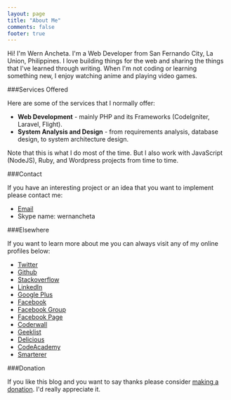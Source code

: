 ```yaml
---
layout: page
title: "About Me"
comments: false
footer: true
---
```


Hi! I'm Wern Ancheta. I'm a  Web Developer from San Fernando City, La Union, Philippines.
I love building things for the web and sharing the things that I've learned through writing. 
When I'm not coding or learning something new, I enjoy watching anime and playing video games.


###Services Offered

Here are some of the services that I normally offer:

- **Web Development** - mainly PHP and its Frameworks (CodeIgniter, Laravel, Flight).
- **System Analysis and Design** - from requirements analysis, database design, to system architecture design.

Note that this is what I do most of the time. But I also work with JavaScript (NodeJS), Ruby, and Wordpress projects from time to time.


###Contact

If you have an interesting project or an idea that you want to implement please contact me:

- [Email](mailto:ancheta.wern@gmail.com)
- Skype name: wernancheta


###Elsewhere

If you want to learn more about me you can always visit any of my online profiles below:

- [Twitter](https://twitter.com/Wern_Ancheta)
- [Github](https://github.com/anchetaWern/)
- [Stackoverflow](http://careers.stackoverflow.com/wern)
- [LinkedIn](http://ph.linkedin.com/in/wernr/)
- [Google Plus](https://plus.google.com/u/1/104518132178203766400/posts)
- [Facebook](https://www.facebook.com/vern.ancheta)
- [Facebook Group](https://www.facebook.com/groups/assocofkeyboardninjas/)
- [Facebook Page](https://www.facebook.com/pages/Association-of-Keyboard-Ninjas/217828178231935)
- [Coderwall](https://coderwall.com/wern)
- [Geeklist](https://geekli.st/Wern_Ancheta)
- [Delicious](https://delicious.com/wernancheta)
- [CodeAcademy](http://www.codecademy.com/nrew)
- [Smarterer](http://smarterer.com/Wern_Ancheta)


###Donation

If you like this blog and you want to say thanks please consider [making a donation](https://www.paypal.com/cgi-bin/webscr?cmd=_donations&business=UR4FM6YHK6K38&lc=PH&item_name=Wern%20Ancheta%27s%20Blog&currency_code=USD&bn=PP%2dDonationsBF%3abtn_donateCC_LG%2egif%3aNonHosted). I'd really appreciate it. 
